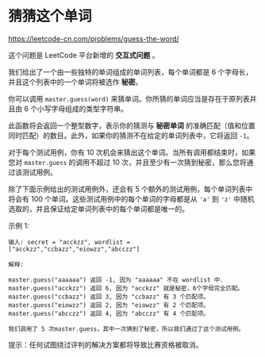# 猜猜这个单词

https://leetcode-cn.com/problems/guess-the-word/

这个问题是 LeetCode 平台新增的 **交互式问题** 。

我们给出了一个由一些独特的单词组成的单词列表，每个单词都是 6 个字母长，并且这个列表中的一个单词将被选作 **秘密**。

你可以调用 `master.guess(word)` 来猜单词。你所猜的单词应当是存在于原列表并且由 6 个小写字母组成的类型字符串。

此函数将会返回一个整型数字，表示你的猜测与 **秘密单词** 的准确匹配（值和位置同时匹配）的数目。此外，如果你的猜测不在给定的单词列表中，它将返回 `-1`。

对于每个测试用例，你有 10 次机会来猜出这个单词。当所有调用都结束时，如果您对 `master.guess` 的调用不超过 10 次，并且至少有一次猜到秘密，那么您将通过该测试用例。

除了下面示例给出的测试用例外，还会有 5 个额外的测试用例，每个单词列表中将会有 100 个单词。这些测试用例中的每个单词的字母都是从 `'a'` 到 `'z'` 中随机选取的，并且保证给定单词列表中的每个单词都是唯一的。

示例 1:

```
输入: secret = "acckzz", wordlist = ["acckzz","ccbazz","eiowzz","abcczz"]

解释:

master.guess("aaaaaa") 返回 -1, 因为 "aaaaaa" 不在 wordlist 中.
master.guess("acckzz") 返回 6, 因为 "acckzz" 就是秘密，6个字母完全匹配。
master.guess("ccbazz") 返回 3, 因为 "ccbazz" 有 3 个匹配项。
master.guess("eiowzz") 返回 2, 因为 "eiowzz" 有 2 个匹配项。
master.guess("abcczz") 返回 4, 因为 "abcczz" 有 4 个匹配项。

我们调用了 5 次master.guess，其中一次猜到了秘密，所以我们通过了这个测试用例。
```

提示：任何试图绕过评判的解决方案都将导致比赛资格被取消。
